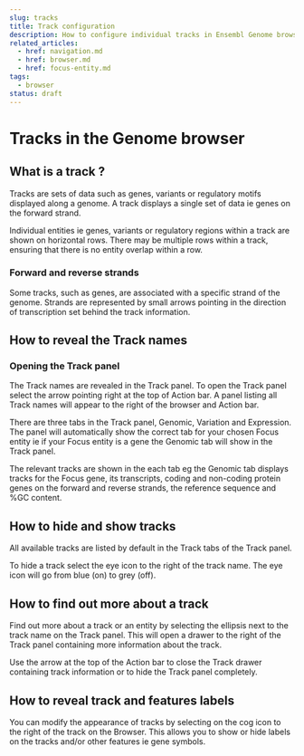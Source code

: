 ```yaml
---
slug: tracks
title: Track configuration
description: How to configure individual tracks in Ensembl Genome browser
related_articles:
  - href: navigation.md
  - href: browser.md
  - href: focus-entity.md
tags:
  - browser
status: draft
---
```


# Tracks in the Genome browser

## What is a track ? 

Tracks are sets of data such as genes, variants or regulatory motifs displayed along a genome. A track displays a single set of data ie genes on the forward strand.

Individual entities ie genes, variants or regulatory regions within a track are shown on horizontal rows. There may be multiple rows within a track, ensuring that there is no entity overlap within a row. 

### Forward and reverse strands

Some tracks, such as genes, are associated with a specific strand of the genome. Strands are represented by small arrows pointing in the direction of transcription set behind the track information. 

## How to reveal the Track names

### Opening the Track panel

The Track names are revealed in the Track panel. To open the Track panel select the arrow pointing right at the top of Action bar. A panel listing all Track names will appear to the right of the browser and Action bar. 

There are three tabs in the Track panel, Genomic, Variation and Expression. The panel will automatically show the correct tab for your chosen Focus entity ie if your Focus entity is a gene the Genomic tab will show in the Track panel.

The relevant tracks are shown in the each tab eg the Genomic tab displays tracks for the Focus gene, its transcripts, coding and non-coding protein genes on the forward and reverse strands, the reference sequence and %GC content.

## How to hide and show tracks

All available tracks are listed by default in the Track tabs of the Track panel.

To hide a track select the eye icon to the right of the track name. The eye icon will go from blue (on) to grey (off).

## How to find out more about a track 

Find out more about a track or an entity by selecting the ellipsis next to the track name on the Track panel. This will open a drawer to the right of the Track panel containing more information about the track.

Use the arrow at the top of the Action bar to close the Track drawer containing track information or to hide the Track panel completely.

## How to reveal track and features labels

You can modify the appearance of tracks by selecting on the cog icon to the right of the track on the Browser. This allows you to show or hide labels on the tracks and/or other features ie gene symbols.

